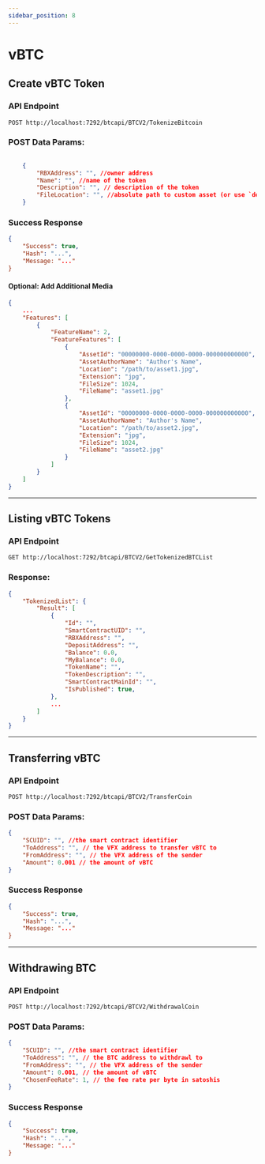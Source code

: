 ```yaml
---
sidebar_position: 8
---
```


# vBTC


## Create vBTC Token

### API Endpoint

```
POST http://localhost:7292/btcapi/BTCV2/TokenizeBitcoin
```

### POST Data Params:

```json

    {
        "RBXAddress": "", //owner address
        "Name": "", //name of the token
        "Description": "", // description of the token
        "FileLocation": "", //absolute path to custom asset (or use `default` to use default vBTC network asset)
    }

```

### Success Response

```json
{
    "Success": true,
    "Hash": "...",
    "Message: "..."
}

```

#### Optional: Add Additional Media


```json
{
    ...
    "Features": [
        {
            "FeatureName": 2,
            "FeatureFeatures": [
                {
                    "AssetId": "00000000-0000-0000-0000-000000000000",
                    "AssetAuthorName": "Author's Name",
                    "Location": "/path/to/asset1.jpg",
                    "Extension": "jpg",
                    "FileSize": 1024,
                    "FileName": "asset1.jpg"
                },
                {
                    "AssetId": "00000000-0000-0000-0000-000000000000",
                    "AssetAuthorName": "Author's Name",
                    "Location": "/path/to/asset2.jpg",
                    "Extension": "jpg",
                    "FileSize": 1024,
                    "FileName": "asset2.jpg"
                }
            ]
        }
    ]
}
```

---

## Listing vBTC Tokens

### API Endpoint

```
GET http://localhost:7292/btcapi/BTCV2/GetTokenizedBTCList
```

### Response:

```json
{
    "TokenizedList": {
        "Result": [
            {
                "Id": "",
                "SmartContractUID": "",
                "RBXAddress": "",
                "DepositAddress": "",
                "Balance": 0.0,
                "MyBalance": 0.0,
                "TokenName": "",
                "TokenDescription": "",
                "SmartContractMainId": "",
                "IsPublished": true,
            },
            ...
        ]
    }
}

```

---

## Transferring vBTC

### API Endpoint

```
POST http://localhost:7292/btcapi/BTCV2/TransferCoin
```

### POST Data Params:

```json
{
    "SCUID": "", //the smart contract identifier
    "ToAddress": "", // the VFX address to transfer vBTC to
    "FromAddress": "", // the VFX address of the sender
    "Amount": 0.001 // the amount of vBTC
}

```


### Success Response

```json
{
    "Success": true,
    "Hash": "...",
    "Message: "..."
}

```

---

## Withdrawing BTC

### API Endpoint

```
POST http://localhost:7292/btcapi/BTCV2/WithdrawalCoin
```

### POST Data Params:

```json
{
    "SCUID": "", //the smart contract identifier
    "ToAddress": "", // the BTC address to withdrawl to
    "FromAddress": "", // the VFX address of the sender
    "Amount": 0.001, // the amount of vBTC
    "ChosenFeeRate": 1, // the fee rate per byte in satoshis
}

```


### Success Response

```json
{
    "Success": true,
    "Hash": "...",
    "Message: "..."
}

```